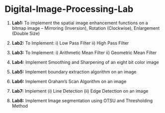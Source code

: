 # Digital-Image-Processing-Lab

1. **Lab1:** To implement the spatial image enhancement functions on a bitmap image – Mirroring (Inversion), Rotation (Clockwise), Enlargement (Double Size)

2. **Lab2:** To Implement: i) Low Pass Filter ii) High Pass Filter

3. **Lab3:** To Implement: i) Arithmetic Mean Filter ii) Geometric Mean Filter

4. **Lab4:** Implement Smoothing and Sharpening of an eight bit color image

5. **Lab5:** Implement boundary extraction algorithm on an image

6. **Lab6:** Implement Graham’s Scan Algorithm on an image

7. **Lab7:** Implement (i) Line Detection (ii) Edge Detection on an image

8. **Lab8:** Implement Image segmentation using OTSU and Thresholding Method
